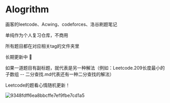 # Alogrithm

画客的leetcode、Acwing、codeforces、洛谷刷题笔记

单纯作为个人复习仓库，不商用

所有题目都在对应相关tag的文件夹里

长期更新中 🤣

如果一道题目有副标题，就代表是另一种解法（例如：Leetcode.209长度最小的子数组 -- 二分查找.md代表还有一种二分查找的解法）

Leetcode的题看心情随机更新！

![9348fdff6ea8bbcffe7ef9fbe7cd1a5](https://user-images.githubusercontent.com/99656524/197372018-eab08753-2622-4a21-958c-7c0ada127122.jpg)



